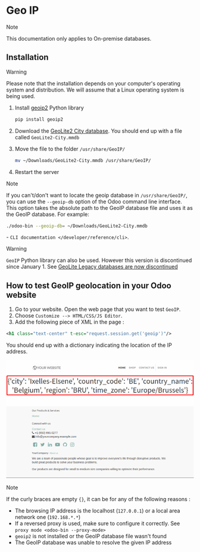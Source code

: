 # Geo IP

> [!NOTE]
> This documentation only applies to On-premise databases.

## Installation

> [!WARNING]
> Please note that the installation depends on your computer's operating
> system and distribution. We will assume that a Linux operating system
> is being used.

1.  Install [geoip2](https://pypi.org/project/geoip2/) Python library  
    ``` bash
    pip install geoip2
    ```

2.  Download the [GeoLite2 City
    database](https://dev.maxmind.com/geoip/geoip2/geolite2/). You
    should end up with a file called `GeoLite2-City.mmdb`

3.  Move the file to the folder `/usr/share/GeoIP/`  
    ``` bash
    mv ~/Downloads/GeoLite2-City.mmdb /usr/share/GeoIP/
    ```

4.  Restart the server

> [!NOTE]
> If you can't/don't want to locate the geoip database in
> `/usr/share/GeoIP/`, you can use the `--geoip-db` option of the Odoo
> command line interface. This option takes the absolute path to the
> GeoIP database file and uses it as the GeoIP database. For example:
>
> ``` bash
> ./odoo-bin --geoip-db= ~/Downloads/GeoLite2-City.mmdb
> ```
>
> <div class="seealso">
>
> \- `CLI documentation </developer/reference/cli>`.
>
> </div>

> [!WARNING]
> `GeoIP` Python library can also be used. However this version is
> discontinued since January 1. See [GeoLite Legacy databases are now
> discontinued](https://support.maxmind.com/geolite-legacy-discontinuation-notice/)

## How to test GeoIP geolocation in your Odoo website

1.  Go to your website. Open the web page that you want to test `GeoIP`.
2.  Choose `Customize --> HTML/CSS/JS Editor`.
3.  Add the following piece of XML in the page :

``` xml
<h1 class="text-center" t-esc="request.session.get('geoip')"/>
```

You should end up with a dictionary indicating the location of the IP
address.

<img src="geo_ip/on-premise_geo-ip-installation01.png"
class="align-center" alt="image" />

> [!NOTE]
> If the curly braces are empty `{}`, it can be for any of the following
> reasons :
>
> - The browsing IP address is the localhost (`127.0.0.1`) or a local
>   area network one (`192.168.*.*`)
> - If a reversed proxy is used, make sure to configure it correctly.
>   See `proxy mode
>   <odoo-bin --proxy-mode>`
> - `geoip2` is not installed or the GeoIP database file wasn't found
> - The GeoIP database was unable to resolve the given IP address
